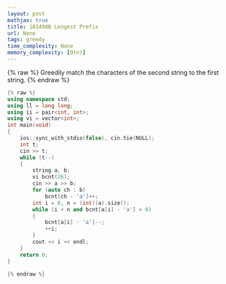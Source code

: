 ```yaml
---
layout: post
mathjax: true
title: 101498B Longest Prefix
url: None
tags: greedy
time_complexity: None
memory_complexity: [O(n)]
---
```


{% raw %}
Greedily match the characters of the second string to the first string.
{% endraw %}

```cpp
{% raw %}
using namespace std;
using ll = long long;
using ii = pair<int, int>;
using vi = vector<int>;
int main(void)
{
    ios::sync_with_stdio(false), cin.tie(NULL);
    int t;
    cin >> t;
    while (t--)
    {
        string a, b;
        vi bcnt(26);
        cin >> a >> b;
        for (auto ch : b)
            bcnt[ch - 'a']++;
        int i = 0, n = (int)(a).size();
        while (i < n and bcnt[a[i] - 'a'] > 0)
        {
            bcnt[a[i] - 'a']--;
            ++i;
        }
        cout << i << endl;
    }
    return 0;
}

{% endraw %}
```
